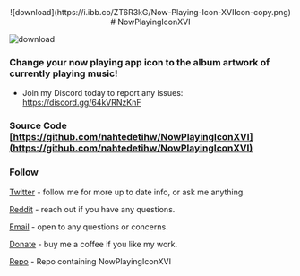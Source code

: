 <div align="center">![download](https://i.ibb.co/ZT6R3kG/Now-Playing-Icon-XVIIcon-copy.png)
# NowPlayingIconXVI</div>

![download](https://i.ibb.co/qWdWjKK/IMG-0008.jpg)

### Change your now playing app icon to the album artwork of currently playing music!


* Join my Discord today to report any issues: https://discord.gg/64kVRNzKnF

### Source Code [https://github.com/nahtedetihw/NowPlayingIconXVI](https://github.com/nahtedetihw/NowPlayingIconXVI)


### Follow

[Twitter](https://twitter.com/ethanwhited) - follow me for more up to date info, or ask me anything.

[Reddit](https://www.reddit.com/user/Nahtedetihw) - reach out if you have any questions.

[Email](mailto:ethanwhited2208@gmail.com) - open to any questions or concerns.

[Donate](https://paypal.me/nahtdetihw) - buy me a coffee if you like my work.

[Repo](https://havoc.app) - Repo containing NowPlayingIconXVI
